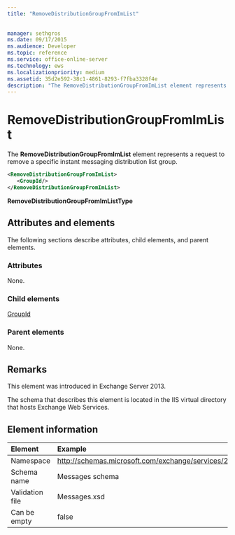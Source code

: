 ```yaml
---
title: "RemoveDistributionGroupFromImList"
 
 
manager: sethgros
ms.date: 09/17/2015
ms.audience: Developer
ms.topic: reference
ms.service: office-online-server
ms.technology: ews
ms.localizationpriority: medium
ms.assetid: 35d2e592-38c1-4861-8293-f7fba3328f4e
description: "The RemoveDistributionGroupFromImList element represents a request to remove a specific instant messaging distribution list group."
---
```


# RemoveDistributionGroupFromImList

The **RemoveDistributionGroupFromImList** element represents a request to remove a specific instant messaging distribution list group. 
  
```XML
<RemoveDistributionGroupFromImList>
   <GroupId/>
</RemoveDistributionGroupFromImList>
```

 **RemoveDistributionGroupFromImListType**
## Attributes and elements

The following sections describe attributes, child elements, and parent elements.
  
### Attributes

None.
  
### Child elements

[GroupId](groupid.md)
  
### Parent elements

None.
  
## Remarks

This element was introduced in Exchange Server 2013.
  
The schema that describes this element is located in the IIS virtual directory that hosts Exchange Web Services.
  
## Element information

| Element | Example |
|:-----|:-----|
|Namespace  <br/> |http://schemas.microsoft.com/exchange/services/2006/messages  <br/> |
|Schema name  <br/> |Messages schema  <br/> |
|Validation file  <br/> |Messages.xsd  <br/> |
|Can be empty  <br/> |false  <br/> |
   

